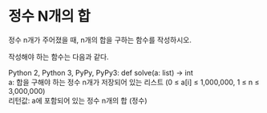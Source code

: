 # 정수 N개의 합
정수 n개가 주어졌을 때, n개의 합을 구하는 함수를 작성하시오.  

작성해야 하는 함수는 다음과 같다.  

Python 2, Python 3, PyPy, PyPy3: def solve(a: list) -> int  
a: 합을 구해야 하는 정수 n개가 저장되어 있는 리스트 (0 ≤ a[i] ≤ 1,000,000, 1 ≤ n ≤ 3,000,000)  
리턴값: a에 포함되어 있는 정수 n개의 합 (정수)  